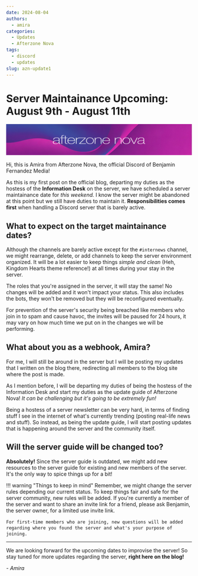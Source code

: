 ```yaml
---
date: 2024-08-04
authors:
  - amira
categories:
  - Updates
  - Afterzone Nova
tags:
  - discord
  - updates
slug: azn-update1
---
```


# Server Maintainance Upcoming: August 9th - August 11th

![Afterzone Nova](../assets/images/afterzonenova_logo.png)

Hi, this is Amira from Afterzone Nova, the official Discord of Benjamin Fernandez Media!

As this is my first post on the official blog, departing my duties as the hostess of the **Information Desk** on the server, we have scheduled a server maintainance date for *this weekend.* I know the server might be abandoned at this point but we still have duties to maintain it. **Responsibilities comes first** when handling a Discord server that is barely active.

## What to expect on the target maintainance dates?
Although the channels are barely active except for the `#internews` channel, we might rearrange, delete, or add channels to keep the server environment organized. It will be a lot easier to keep things *simple and clean* (Heh, Kingdom Hearts theme reference!) at all times during your stay in the server.

The roles that you're assigned in the server, it will stay the same! No changes will be added and it won't impact your status. This also includes the bots, they won't be removed but they will be reconfigured eventually.

For prevention of the server's security being breached like members who join in to spam and cause havoc, the invites will be paused for 24 hours, it may vary on how much time we put on in the changes we will be performing.

## What about you as a webhook, Amira?
For me, I will still be around in the server but I will be posting my updates that I written on the blog there, redirecting all members to the blog site where the post is made.

As I mention before, I will be departing my duties of being the hostess of the Information Desk and start my duties as the update guide of Afterzone Nova! *It can be challenging but it's going to be extremely fun!*

Being a hostess of a server newsletter can be very hard, in terms of finding stuff I see in the internet of what's currently trending (posting real-life news and stuff). So instead, as being the update guide, I will start posting updates that is happening around the server and the community itself.

## Will the server guide will be changed too?
**Absolutely!** Since the server guide is outdated, we might add new resources to the server guide for existing and new members of the server. It's the only way to spice things up for a bit!

!!! warning "Things to keep in mind"
    Remember, we might change the server rules depending our current status. To keep things fair and safe for the server community, new rules will be added. If you're currently a member of the server and want to share an invite link for a friend, please ask Benjamin, the server owner, for a limited use invite link.

    For first-time members who are joining, new questions will be added regarding where you found the server and what's your purpose of joining.

---

We are looking forward for the upcoming dates to improvise the server! So stay tuned for more updates regarding the server, **right here on the blog!**

*- Amira*
